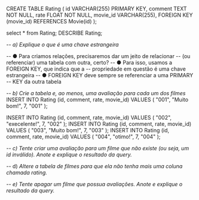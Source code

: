 CREATE TABLE Rating (
		id VARCHAR(255) PRIMARY KEY,
    comment TEXT NOT NULL,
		rate FLOAT NOT NULL,
    movie_id VARCHAR(255),
    FOREIGN KEY (movie_id) REFERENCES Movie(id)
);


select * from Rating;
DESCRIBE Rating;

-- *a) Explique o que é uma chave estrangeira*

-- ● Para criamos relações, precisaremos dar um jeito de relacionar 
-- (ou referenciar) uma tabela com outra, certo?
-- ● Para isso, usamos a FOREIGN KEY, que indica que a 
-- propriedade em questão é uma chave estrangeira
-- ● FOREIGN KEY deve sempre se referenciar a uma PRIMARY 
-- KEY da outra tabela



-- *b) Crie a tabela e, ao menos, uma avaliação para cada um dos filmes*
INSERT INTO Rating (id, comment, rate, movie_id) 
VALUES (
		"001",
    "Muito bom!",
    7,
		"001"
);

INSERT INTO Rating (id, comment, rate, movie_id) 
VALUES (
		"002",
    "execelente!",
    7,
		"002"
);
INSERT INTO Rating (id, comment, rate, movie_id) 
VALUES (
		"003",
    "Muito bom!",
    7,
		"003"
);
INSERT INTO Rating (id, comment, rate, movie_id) 
VALUES (
		"004",
    "otimo!",
    7,
		"004"
);

-- *c) Tente criar uma avaliação para um filme que não existe (ou seja, um id inválido). Anote e explique o resultado da query.*







-- d) *Altere a tabela de filmes para que ela não tenha mais uma coluna chamada rating.*









-- *e) Tente apagar um filme que possua avaliações. Anote e explique o resultado da query.*